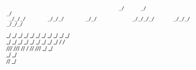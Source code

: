   
  
                                             _/      _/                       _/       
     _/_/_/        _/_/_/        _/_/             _/_/_/_/       _/_/_/      _/_/_/    
  _/    _/        _/    _/    _/    _/     _/      _/         _/            _/    _/   
 _/    _/        _/    _/    _/    _/     _/      _/         _/            _/    _/    
  _/_/_/        _/_/_/        _/_/       _/        _/_/       _/_/_/      _/    _/     
     _/        _/                                                                      
_/_/          _/                                                                       
  
  
